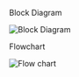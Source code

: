 Block Diagram

![Block Diagram](https://user-images.githubusercontent.com/102499284/168094258-0ae6f89c-ef3b-47d6-978b-491fa135b4bc.png)


Flowchart

![Flow chart](https://user-images.githubusercontent.com/102499284/168094328-32a60d46-29ae-482b-bb24-87938ed6ff8a.png)

